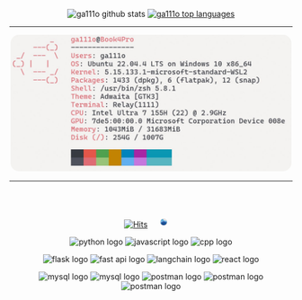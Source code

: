 <center>

![ga111o github stats](https://github-readme-stats.vercel.app/api?username=ga111o&line_height=20&show_icons=true&theme=dracula)
[![ga111o top languages](https://github-readme-stats.vercel.app/api/top-langs/?username=ga111o&layout=compact)](https://github.com/ga111o/github-readme-stats)

<hr />

<img src="./img/neofetch.jpg" style="border-radius:15px; width:500px">

<hr/>

<br/>
<br/>

[![Hits](https://hits.seeyoufarm.com/api/count/incr/badge.svg?url=https%3A%2F%2Fgithub.com%2Fga111o&count_bg=%23602002&title_bg=%23EA4F05&title=GitHub&edge_flat=false)](https://hits.seeyoufarm.com)
<a href="https://rateyourmusic.com/~ga11o" style="background-color: rgba(0,0,0,0); height:22px; width:30px; border-radius:5px; display:inline-block; text-align:center; padding:0 10px; text-decoration:none; color:white; font-size:12px; line-height:32px; margin:0;">
<img src="./img/rym.png" style="width:13px; vertical-align:middle; margin-bottom: 12px;" />
</a>

![python logo](https://img.shields.io/badge/Pyhon-3776AB?style=flat&logo=python&logoColor=white)
![javascript logo](https://img.shields.io/badge/JavaScrip-F7DF1E?style=flat&logo=javascript&logoColor=white)
![cpp logo](https://img.shields.io/badge/C++-00599C?style=flat&logo=cplusplus&logoColor=white)

![flask logo](https://img.shields.io/badge/Flask-00599C?style=flat&logo=flask&logoColor=white)
![fast api logo](https://img.shields.io/badge/FastAPI-009688?style=flat&logo=fastapi&logoColor=white)
![langchain logo](https://img.shields.io/badge/LangChain-1C3C3C?style=flat&logo=langchain&logoColor=white)
![react logo](https://img.shields.io/badge/React-61DAFB?style=flat&logo=react&logoColor=white)

![mysql logo](https://img.shields.io/badge/MySQL-4479A1?style=flat&logo=mysql&logoColor=white)
![mysql logo](https://img.shields.io/badge/SQLite-003B57?style=flat&logo=sqlite&logoColor=white)
![postman logo](https://img.shields.io/badge/Postman-FF6C37?style=flat&logo=postman&logoColor=white)
![postman logo](https://img.shields.io/badge/AmazonEC2-FF9900?style=flat&logo=amazonec2&logoColor=white)
![postman logo](https://img.shields.io/badge/Docker-2496ED?style=flat&logo=docker&logoColor=white)

</center>
